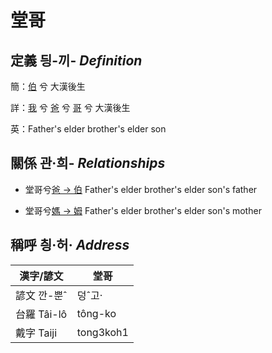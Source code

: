 # 堂哥
## 定義 딍-끼- _Definition_
簡：[伯](member10.md) 兮 大漢後生

詳：[我](member1.md) 兮 [爸](member2.md) 兮 [哥](member10.md) 兮 大漢後生

英：Father's elder brother's elder son

## 關係 관·희- _Relationships_

- 堂哥兮[爸 → 伯](member10.md) Father's elder brother's elder son's father

- 堂哥兮[媽 → 姆](member33.md) Father's elder brother's elder son's mother



## 稱呼 칑·허· _Address_

漢字/諺文 | 堂哥
--- | ---
諺文 깐-뿐ˆ | 덩ˆ고·
台羅 Tâi-lô | tông-ko
戴字 Taiji | tong3koh1


